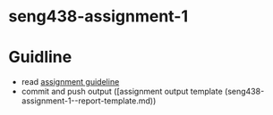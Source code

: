 # seng438-assignment-1

# Guidline
- read [assignment guideline](seng438-assignment-1.md) 
- commit and push output ([assignment output template (seng438-assignment-1--report-template.md))
